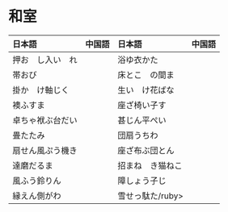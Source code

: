 # 和室

| 日本語                        | 中国語 | 日本語                        | 中国語 |
| :---------------------------- | :----- | :---------------------------- | :----- |
| <ruby>押お　し入い　れ</ruby> |        | <ruby>浴ゆ衣かた</ruby>       |        |
| <ruby>帯おび</ruby>           |        | <ruby>床とこ　の間ま　</ruby> |        |
| <ruby>掛か　け軸じく</ruby>   |        | <ruby>生い　け花ばな</ruby>   |        |
| <ruby>襖ふすま</ruby>         |        | <ruby>座ざ椅い子す</ruby>     |        |
| <ruby>卓ちゃ袱ぶ台だい</ruby> |        | <ruby>甚じん平ぺい</ruby>     |        |
| <ruby>畳たたみ</ruby>         |        | <ruby>団扇うちわ</ruby>       |        |
| <ruby>扇せん風ぷう機き</ruby> |        | <ruby>座ざ布ぶ団とん</ruby>   |        |
| <ruby>達磨だるま</ruby>       |        | <ruby>招まね　き猫ねこ</ruby> |        |
| <ruby>風ふう鈴りん</ruby>     |        | <ruby>障しょう子じ</ruby>     |        |
| <ruby>縁えん側がわ</ruby>     |        | <ruby>雪せっ駄た/ruby>        |        |
